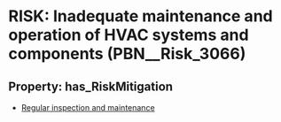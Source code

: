 # RISK: __Inadequate maintenance and operation of HVAC systems and components__ (PBN__Risk_3066)

## Property: has_RiskMitigation

* [Regular inspection and maintenance](PBN__Mitigation_1428)


